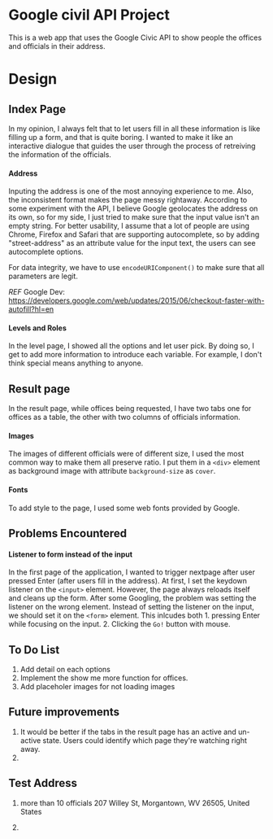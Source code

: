 # Google civil API Project
This is a web app that uses the Google Civic API to show people the offices and officials in their address. 

# Design
## Index Page
In my opinion, I always felt that to let users fill in all these information is like filling up a form, and that is quite boring. I wanted to make it like an interactive dialogue that guides the user through the process of retreiving the information of the officials.


#### Address
Inputing the address is one of the most annoying experience to me. Also, the inconsistent format makes the page messy rightaway. According to some experiment with the API, I believe Google geolocates the address on its own, so for my side, I just tried to make sure that the input value isn't an empty string. For better usability, I assume that a lot of people are using Chrome, Firefox and Safari that are supporting autocomplete, so by adding "street-address" as an attribute value for the input text, the users can see autocomplete options. 

For data integrity, we have to use `encodeURIComponent()` to make sure that all parameters are legit. 


*REF*
Google Dev: https://developers.google.com/web/updates/2015/06/checkout-faster-with-autofill?hl=en



#### Levels and Roles
In the level page, I showed all the options and let user pick. By doing so, I get to add more information to introduce each variable. For example, I don't think special means anything to anyone.


## Result page
In the result page, while offices being requested, I have two tabs one for offices as a table, the other with two columns of officials information. 

#### Images
The images of different officials were of different size, I used the most common way to make them all preserve ratio. I put them in a `<div>` element as background image with attribute `background-size` as `cover`. 

#### Fonts
To add style to the page, I used some web fonts provided by Google.


## Problems Encountered
#### Listener to form instead of the input
In the first page of the application, I wanted to trigger nextpage after user pressed Enter (after users fill in the address). At first, I set the keydown listener on the `<input>` element. However, the page always reloads itself and cleans up the form. After some Googling, the problem was setting the listener on the wrong element. Instead of setting the listener on the input, we should set it on the `<form>` element. This inlcudes both 1. pressing Enter while focusing on the input. 2. Clicking the `Go!` button with mouse.



## To Do List
1. Add detail on each options
3. Implement the show me more function for offices.
4. Add placeholer images for not loading images


## Future improvements
1. It would be better if the tabs in the result page has an active and un-active state. Users could identify which page they're watching right away.
2. 


## Test Address
1. more than 10 officials 
207 Willey St, Morgantown, WV 26505, United States

2. 

